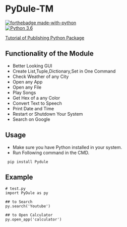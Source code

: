 # PyDule-TM

[![forthebadge made-with-python](http://ForTheBadge.com/images/badges/made-with-python.svg)](https://www.python.org/)                 
[![Python 3.6](https://img.shields.io/badge/python-3.10.7-blue.svg)](https://www.python.org/downloads/release/python-360/)   

[Tutorial of Publishing Python Package](https://youtu.be/7AF3HvKz070)
## Functionality of the Module

- Better Looking GUI
- Create List,Tuple,Dictionary,Set in One Command
- Check Weather of any City
- Open any App
- Open any File
- Play Songs
- Get Hex of a any Color
- Convert Text to Speech
- Print Date and Time
- Restart or Shutdown Your System
- Search on Google

## Usage

- Make sure you have Python installed in your system.
- Run Following command in the CMD.
 ```
  pip install Pydule
  ```
## Example

 ```
# test.py
import PyDule as py

## to Search 
py.search('Youtube')

## to Open Calculator
py.open_app('calculator')
  ```